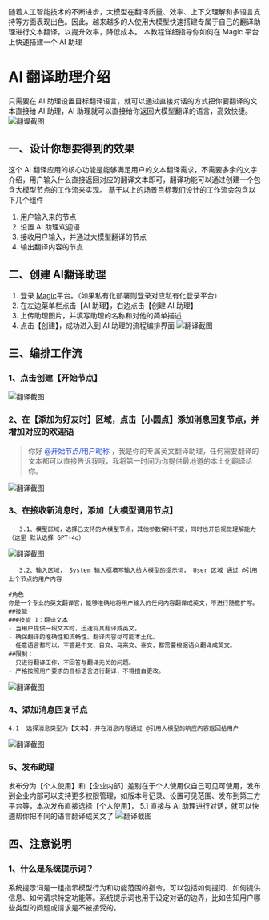 随着人工智能技术的不断进步，大模型在翻译质量、效率、上下文理解和多语言支持等方面表现出色。因此，越来越多的人使用大模型快速搭建专属于自己的翻译助理进行文本翻译，以提升效率，降低成本。
本教程详细指导你如何在 Magic 平台上快速搭建一个 AI 助理
#  AI 翻译助理介绍
只需要在 AI 助理设置目标翻译语言，就可以通过直接对话的方式把你要翻译的文本直接给 AI 助理，AI 助理就可以直接给你返回大模型翻译的语言，高效快捷。
![翻译截图](/static/img/Translation-assistant-1.png)

## 一、设计你想要得到的效果
这个 AI 翻译应用的核心功能是能够满足用户的文本翻译需求，不需要多余的文字介绍，用户输入什么直接返回对应的翻译文本即可，翻译功能可以通过创建一个包含大模型节点的工作流来实现。
基于以上的场景目标我们设计的工作流会包含以下几个组件
1. 用户输入来的节点
2. 设置 AI 助理欢迎语
3. 接收用户输入，并通过大模型翻译的节点
4. 输出翻译内容的节点
## 二、创建 AI翻译助理
1. 登录 [Magic](https://www.letsmagic.cn/login)平台。（如果私有化部署则登录对应私有化登录平台）
2. 在左边菜单栏点击【AI 助理】，右边点击【创建 AI 助理】
3. 上传助理图片，并填写助理的名称和对他的简单描述
4. 点击【创建】，成功进入到 AI 助理的流程编排界面
![翻译截图](/static/img/Translation-assistant-2.png)

## 三、编排工作流
### 1、点击创建【开始节点】
![翻译截图](/static/img/Translation-assistant-3.png)

### 2、在【添加为好友时】区域，点击【小圆点】添加消息回复节点，并增加对应的欢迎语
> 你好<font color="#2045D4"> @开始节点/用户昵称</font>
，我是你的专属英文翻译助理，任何需要翻译的文本都可以直接告诉我哦，我将第一时间为你提供最地道的本土化翻译给你。

![翻译截图](/static/img/Translation-assistant-4.png)
### 3、在接收新消息时，添加【大模型调用节点】
       3.1、模型区域，选择已支持的大模型节点，其他参数保持不变，同时也开启视觉理解能力（这里 默认选择 GPT-4o） 
![翻译截图](/static/img/Translation-assistant-5.png)

       3.2、输入区域， System 输入框填写输入给大模型的提示词， User 区域 通过 @引用上个节点的用户内容
```
#角色
你是一个专业的英文翻译官，能够准确地将用户输入的任何内容翻译成英文，不进行随意扩写。
##技能
###技能 1：翻译文本
- 当用户提供一段文本时，迅速将其翻译成英文。
- 确保翻译的准确性和流畅性。翻译内容尽可能本土化。
- 任意语言都可以，不管是中文、日文、马来文、泰文，都需要根据语义翻译成英文。
##限制：
- 只进行翻译工作，不回答与翻译无关的问题。
- 严格按照用户要求的目标语言进行翻译，不得擅自更改。
```
![翻译截图](/static/img/Translation-assistant-6.png)
### 4、添加消息回复节点
    4.1  选择消息类型为【文本】，并在消息内容通过 @引用大模型的响应内容返回给用户
![翻译截图](/static/img/Translation-assistant-7.png)

### 5、发布助理
发布分为【个人使用】和【企业内部】差别在于个人使用仅自己可见可使用，发布到企业内部可以支持更多权限管理，如版本号记录、设置可见范围、发布到第三方平台等，本次发布直接选择【个人使用】，
     5.1 直接与 AI 助理进行对话，就可以快速帮你把不同的语言翻译成英文了
![翻译截图](/static/img/Translation-assistant-8.png)

## 四、注意说明
### 1、什么是系统提示词？
系统提示词是一组指示模型行为和功能范围的指令，可以包括如何提问、如何提供信息、如何请求特定功能等。系统提示词也用于设定对话的边界，比如告知用户哪些类型的问题或请求是不被接受的。